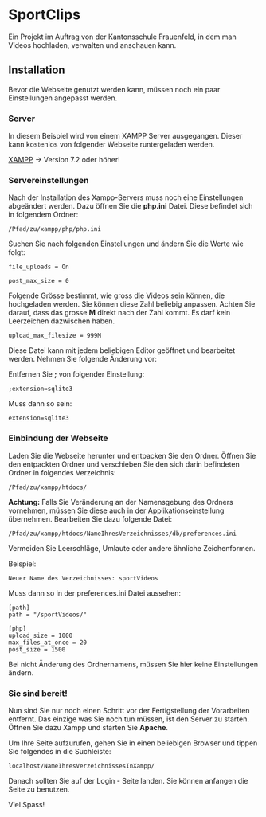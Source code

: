 # SportClips

Ein Projekt im Auftrag von der Kantonsschule Frauenfeld, in dem man Videos hochladen, verwalten und anschauen kann.

## Installation

Bevor die Webseite genutzt werden kann, müssen noch ein paar Einstellungen angepasst werden.

### Server

In diesem Beispiel wird von einem XAMPP Server ausgegangen.
Dieser kann kostenlos von folgender Webseite runtergeladen werden.

[XAMPP](https://www.apachefriends.org/de/download.html) -> Version 7.2 oder höher!


### Servereinstellungen

Nach der Installation des Xampp-Servers muss noch eine Einstellungen abgeändert werden. Dazu öffnen Sie die **php.ini** Datei. Diese befindet sich in folgendem Ordner:

```
/Pfad/zu/xampp/php/php.ini
```

Suchen Sie nach folgenden Einstellungen und ändern Sie die Werte wie folgt:

```
file_uploads = On
```
```
post_max_size = 0
```
Folgende Grösse bestimmt, wie gross die Videos sein können, die hochgeladen werden. Sie können diese Zahl beliebig anpassen.
Achten Sie darauf, dass das grosse **M** direkt nach der Zahl kommt. Es darf kein Leerzeichen dazwischen haben.
```
upload_max_filesize = 999M
```


Diese Datei kann mit jedem beliebigen Editor geöffnet und bearbeitet werden.
Nehmen Sie folgende Änderung vor:

Entfernen Sie **;** von folgender Einstellung:
```
;extension=sqlite3
```
Muss dann so sein:
```
extension=sqlite3
```

### Einbindung der Webseite

Laden Sie die Webseite herunter und entpacken Sie den Ordner. Öffnen Sie den entpackten Ordner und verschieben Sie den sich darin befindeten Ordner in folgendes Verzeichnis:

```
/Pfad/zu/xampp/htdocs/
```

**Achtung:** Falls Sie Veränderung an der Namensgebung des Ordners vornehmen, müssen Sie diese auch in der Applikationseinstellung übernehmen.
Bearbeiten Sie dazu folgende Datei:

```
/Pfad/zu/xampp/htdocs/NameIhresVerzeichnisses/db/preferences.ini
```
Vermeiden Sie Leerschläge, Umlaute oder andere ähnliche Zeichenformen. 

Beispiel:
```
Neuer Name des Verzeichnisses: sportVideos
```
Muss dann so in der preferences.ini Datei aussehen: 
```
[path]
path = "/sportVideos/"

[php]
upload_size = 1000
max_files_at_once = 20
post_size = 1500
```
Bei nicht Änderung des Ordnernamens, müssen Sie hier keine Einstellungen ändern.

### Sie sind bereit!

Nun sind Sie nur noch einen Schritt vor der Fertigstellung der Vorarbeiten entfernt. Das einzige was Sie noch tun müssen, ist den Server zu starten. 
Öffnen Sie dazu Xampp und starten Sie **Apache**.

Um Ihre Seite aufzurufen, gehen Sie in einen beliebigen Browser und tippen Sie folgendes in die Suchleiste:

```
localhost/NameIhresVerzeichnissesInXampp/
```
Danach sollten Sie auf der Login - Seite landen.
Sie können anfangen die Seite zu benutzen.

Viel Spass!
